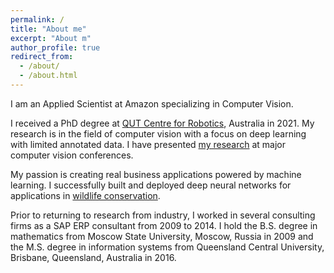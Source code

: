 ```yaml
---
permalink: /
title: "About me"
excerpt: "About m"
author_profile: true
redirect_from: 
  - /about/
  - /about.html
---
```


I am an Applied Scientist at Amazon specializing in Computer Vision. 

I received a PhD degree at [QUT Centre for Robotics](https://research.qut.edu.au/qcr/), Australia in 2021. My research is in the field of computer vision with a focus on deep learning with limited annotated data. I have presented [my research](https://olgamoskvyak.github.io/publications/) at major computer vision conferences.

My passion is creating real business applications powered by machine learning. I successfully built and deployed deep neural networks for applications in [wildlife conservation](https://olgamoskvyak.github.io/portfolio/).  

Prior to returning to research from industry, I worked in several consulting firms as a SAP ERP consultant from 2009 to 2014. I hold the B.S. degree in mathematics from Moscow State University, Moscow, Russia in 2009 and the M.S. degree in information systems from Queensland Central University, Brisbane, Queensland, Australia in 2016. 

